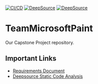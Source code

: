 [![CI/CD](https://github.com/JaredRathbun/TeamMicrosoftPaint/actions/workflows/buildtestandpublish.yml/badge.svg)](https://github.com/JaredRathbun/TeamMicrosoftPaint/actions/workflows/buildtestandpublish.yml)
[![DeepSource](https://deepsource.io/gh/JaredRathbun/TeamMicrosoftPaint.svg/?label=active+issues&show_trend=true&token=0XX6hXOaKY9fpq3BJ4l27N9O)](https://deepsource.io/gh/JaredRathbun/TeamMicrosoftPaint/?ref=repository-badge)
[![DeepSource](https://deepsource.io/gh/JaredRathbun/TeamMicrosoftPaint.svg/?label=resolved+issues&show_trend=true&token=0XX6hXOaKY9fpq3BJ4l27N9O)](https://deepsource.io/gh/JaredRathbun/TeamMicrosoftPaint/?ref=repository-badge)
# TeamMicrosoftPaint
Our Capstone Project repository.

## Important Links
- [Requirements Document](https://docs.google.com/document/d/157iyS07rQm8yJFJeVWR_ZD2b1uBtJpyaRzKcNHmdzCQ/edit)
- [Deepsource Static Code Analysis](https://deepsource.io/gh/JaredRathbun/TeamMicrosoftPaint)
